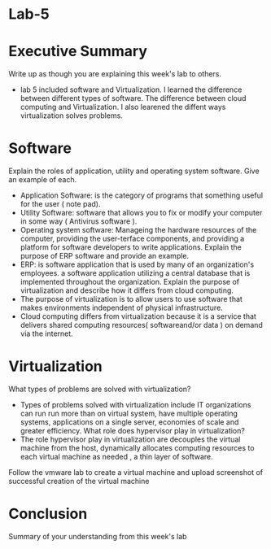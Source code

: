 # Lab-5
# Executive Summary

Write up as though you are explaining this week's lab to others.
* lab 5 included software and Virtualization. I learned the difference between different types of software. The difference between cloud computing and Virtualization. I also learened the diffent ways virtualization solves problems.
# Software

Explain the roles of application, utility and operating system software. Give an example of each.
* Application Software: is the category of programs that something useful for the user ( note pad).
* Utility Software: software that allows you to fix or modify your computer in some way ( Antivirus software ).
* Operating system software: Manageing the hardware resources of the computer, providing the user-terface components, and providing a platform for software developers to write applications.
Explain the purpose of ERP software and provide an example.
* ERP: is software application that is used by many of an organization's employees. a software application utilizing a central database that is implemented throughout the organization.
Explain the purpose of virtualization and describe how it differs from cloud computing.
* The purpose of virtualization is to allow users to use software that makes environments independent of physical infrastructure.
* Cloud computing differs from virtualization because it is a service that delivers shared computing resources( softwareand/or data ) on demand via the internet.
# Virtualization

What types of problems are solved with virtualization?
* Types of problems solved with virtualization include IT organizations can run run more than on virtual system, have multiple operating systems, applications on a single server, economies  of scale and greater efficiency.
What role does hypervisor play in virtualization?
* The role hypervisor play in virtualization are decouples the virtual machine from the host, dynamically allocates computing resources to each virtual machine as needed , a thin layer of software.

Follow the vmware lab to create a virtual machine and upload screenshot of successful creation of the virtual machine
# Conclusion

Summary of your understanding from this week's lab
